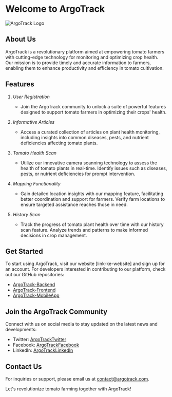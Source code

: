 # Welcome to ArgoTrack

![ArgoTrack Logo]([link-ke-logo](https://drive.google.com/file/d/1pd2Ygf3LHoQ0VGzHaNcaL3kLB1Oq4T-a/view?usp=sharing))

## About Us

ArgoTrack is a revolutionary platform aimed at empowering tomato farmers with cutting-edge technology for monitoring and optimizing crop health. Our mission is to provide timely and accurate information to farmers, enabling them to enhance productivity and efficiency in tomato cultivation.

## Features

1. *User Registration*
   - Join the ArgoTrack community to unlock a suite of powerful features designed to support tomato farmers in optimizing their crops' health.

2. *Informative Articles*
   - Access a curated collection of articles on plant health monitoring, including insights into common diseases, pests, and nutrient deficiencies affecting tomato plants.

3. *Tomato Health Scan*
   - Utilize our innovative camera scanning technology to assess the health of tomato plants in real-time. Identify issues such as diseases, pests, or nutrient deficiencies for prompt intervention.

4. *Mapping Functionality*
   - Gain detailed location insights with our mapping feature, facilitating better coordination and support for farmers. Verify farm locations to ensure targeted assistance reaches those in need.

5. *History Scan*
   - Track the progress of tomato plant health over time with our history scan feature. Analyze trends and patterns to make informed decisions in crop management.

## Get Started

To start using ArgoTrack, visit our website [link-ke-website] and sign up for an account. For developers interested in contributing to our platform, check out our GitHub repositories:

- [ArgoTrack-Backend](https://github.com/ArgoTrack-Bangkit/Cloud-Computing)
- [ArgoTrack-Frontend](link-ke-repo-frontend)
- [ArgoTrack-MobileApp](link-ke-repo-mobileapp)

## Join the ArgoTrack Community

Connect with us on social media to stay updated on the latest news and developments:

- Twitter: [ArgoTrackTwitter](link-ke-twitter)
- Facebook: [ArgoTrackFacebook](link-ke-facebook)
- LinkedIn: [ArgoTrackLinkedIn](link-ke-linkedin)

## Contact Us

For inquiries or support, please email us at contact@argotrack.com.

Let's revolutionize tomato farming together with ArgoTrack!
